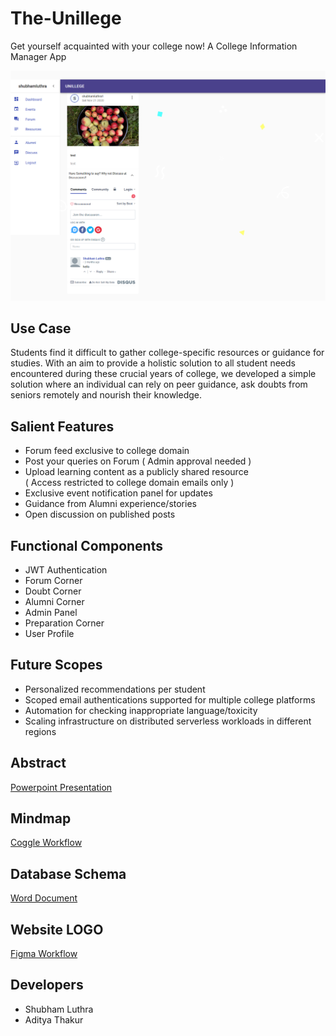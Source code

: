 # The-Unillege
Get yourself acquainted with your college now! A College Information Manager App

![Screenshot](screenshot.png?raw=true)

## Use Case  
Students find it difficult to gather college-specific resources or guidance for studies. With an aim to provide a holistic solution to all student needs encountered during these crucial years of college, we developed a simple solution where an individual can rely on peer guidance, ask doubts from seniors remotely and nourish their knowledge.

## Salient Features
- Forum feed exclusive to college domain
- Post your queries on Forum ( Admin approval needed )
- Upload learning content as a publicly shared resource  
  ( Access restricted to college domain emails only )
- Exclusive event notification panel for updates
- Guidance from Alumni experience/stories
- Open discussion on published posts

## Functional Components
- JWT Authentication
- Forum Corner
- Doubt Corner
- Alumni Corner
- Admin Panel
- Preparation Corner
- User Profile

## Future Scopes
- Personalized recommendations per student
- Scoped email authentications supported for multiple college platforms
- Automation for checking inappropriate language/toxicity
- Scaling infrastructure on distributed serverless workloads in different regions

## Abstract
[Powerpoint Presentation](https://drive.google.com/file/d/1X3ldQOZZ1N1-cuFHiusylquFVrZs4fSP/view?usp=sharing)

## Mindmap
[Coggle Workflow](https://coggle.it/diagram/X6aRERlMvRJ3FYS0/t/the-unillege/c0407323221692ad2ef9c020025b1d5ec4241b840b391301120a32c5c8eec022)

## Database Schema
[Word Document](https://docs.google.com/document/d/1Ro3Crf1UlzEwN499NxVIO7RjsLe-cB7T91FcpTcEb0U/edit?usp=sharing)

## Website LOGO
[Figma Workflow](https://www.figma.com/file/CDxmnfoPjyT7yeedqYjjKW/Untitled?node-id=1%3A6)

## Developers
- Shubham Luthra
- Aditya Thakur
